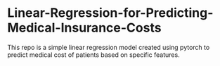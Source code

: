 # Linear-Regression-for-Predicting-Medical-Insurance-Costs
This repo is a simple linear regression model created using pytorch to predict medical cost of patients based on specific features.

